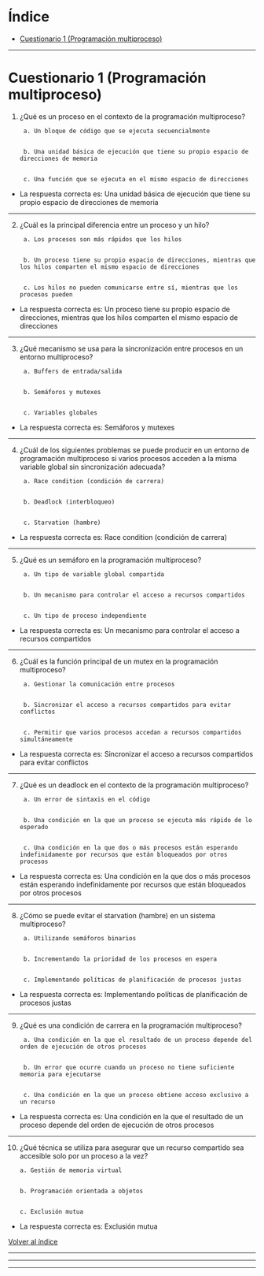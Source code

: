 # Índice
- [Cuestionario 1 (Programación multiproceso)](#cuestionario-1-programación-multiproceso)

---

# Cuestionario 1 (Programación multiproceso)

1. ¿Qué es un proceso en el contexto de la programación multiproceso?

        a. Un bloque de código que se ejecuta secuencialmente


        b. Una unidad básica de ejecución que tiene su propio espacio de direcciones de memoria


        c. Una función que se ejecuta en el mismo espacio de direcciones

- La respuesta correcta es:
Una unidad básica de ejecución que tiene su propio espacio de direcciones de memoria

---

2. ¿Cuál es la principal diferencia entre un proceso y un hilo?

        a. Los procesos son más rápidos que los hilos


        b. Un proceso tiene su propio espacio de direcciones, mientras que los hilos comparten el mismo espacio de direcciones


        c. Los hilos no pueden comunicarse entre sí, mientras que los procesos pueden

- La respuesta correcta es:
Un proceso tiene su propio espacio de direcciones, mientras que los hilos comparten el mismo espacio de direcciones

---

3. ¿Qué mecanismo se usa para la sincronización entre procesos en un entorno multiproceso?

        a. Buffers de entrada/salida


        b. Semáforos y mutexes


        c. Variables globales

- La respuesta correcta es:
Semáforos y mutexes

--- 

4. ¿Cuál de los siguientes problemas se puede producir en un entorno de programación multiproceso si varios procesos acceden a la misma variable global sin sincronización adecuada?

        a. Race condition (condición de carrera)


        b. Deadlock (interbloqueo)


        c. Starvation (hambre)

- La respuesta correcta es:
Race condition (condición de carrera)

---

5. ¿Qué es un semáforo en la programación multiproceso?

        a. Un tipo de variable global compartida


        b. Un mecanismo para controlar el acceso a recursos compartidos


        c. Un tipo de proceso independiente

- La respuesta correcta es:
Un mecanismo para controlar el acceso a recursos compartidos

---

6. ¿Cuál es la función principal de un mutex en la programación multiproceso?

        a. Gestionar la comunicación entre procesos


        b. Sincronizar el acceso a recursos compartidos para evitar conflictos


        c. Permitir que varios procesos accedan a recursos compartidos simultáneamente

- La respuesta correcta es:
Sincronizar el acceso a recursos compartidos para evitar conflictos

---

7. ¿Qué es un deadlock en el contexto de la programación multiproceso?

        a. Un error de sintaxis en el código


        b. Una condición en la que un proceso se ejecuta más rápido de lo esperado


        c. Una condición en la que dos o más procesos están esperando indefinidamente por recursos que están bloqueados por otros procesos

- La respuesta correcta es:
Una condición en la que dos o más procesos están esperando indefinidamente por recursos que están bloqueados por otros procesos

---

8. ¿Cómo se puede evitar el starvation (hambre) en un sistema multiproceso?

        a. Utilizando semáforos binarios


        b. Incrementando la prioridad de los procesos en espera


        c. Implementando políticas de planificación de procesos justas

- La respuesta correcta es:
Implementando políticas de planificación de procesos justas

---

9. ¿Qué es una condición de carrera en la programación multiproceso?

        a. Una condición en la que el resultado de un proceso depende del orden de ejecución de otros procesos


        b. Un error que ocurre cuando un proceso no tiene suficiente memoria para ejecutarse


        c. Una condición en la que un proceso obtiene acceso exclusivo a un recurso

- La respuesta correcta es:
Una condición en la que el resultado de un proceso depende del orden de ejecución de otros procesos

---

10. ¿Qué técnica se utiliza para asegurar que un recurso compartido sea accesible solo por un proceso a la vez?

        a. Gestión de memoria virtual


        b. Programación orientada a objetos


        c. Exclusión mutua

- La respuesta correcta es:
Exclusión mutua

[Volver al índice]()

---
---
---